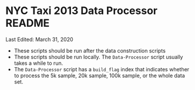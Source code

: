 # NYC Taxi 2013 Data Processor README

Last Edited: March 31, 2020

- These scripts should be run after the data construction scripts
- These scripts should be run locally. The `Data-Processor` script usually takes a while to run.
- The `Data-Processor` script has a `build_flag` index that indicates whether to process the 5k sample, 20k sample, 100k sample, or the whole data set.
